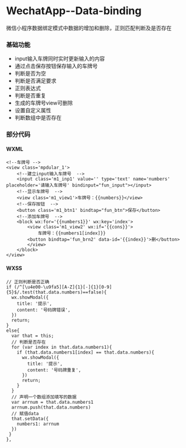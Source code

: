 # WechatApp--Data-binding
微信小程序数据绑定模式中数据的增加和删除，正则匹配判断及是否存在

### 基础功能
+ input输入车牌同时实时更新输入的内容
+ 通过点击保存按钮保存输入的车牌号
 + 判断是否为空
 + 判断是否满足要求
  + 正则表达式
 + 判断是否重复
+ 生成的车牌号view可删除
 + 设置自定义属性
 + 判断数组中是否存在



### 部分代码
#### WXML
	<!--车牌号 -->
	<view class='mpdular_1'>
		<!--建立input输入车牌号  -->
		<input class='m1_inp1' value='' type='text' name='numbers' placeholder='请输入车牌号' bindinput="fun_input"></input>
		<!--显示车牌号  -->
		<view class='m1_view1'>车牌号：{{numbers}}</view>
		<!--保存按钮  -->
		<button class='m1_btn1' bindtap="fun_btn">保存</button>
		<!--添加车牌号  -->
		<block wx:for='{{numbers1}}' wx:key='index'> 
			<view class='m1_view2' wx:if='{{cons}}'>
      			车牌号：{{numbers1[index]}}  
      		<button bindtap='fun_brn2' data-id='{{index}}'>删</button>
      		</view>
      	</block>
    </view>

#### WXSS
	// 正则判断是否正确
    if (/^[\u4e00-\u9fa5][A-Z]{1}[-]{1}[0-9]{5}$/.test(that.data.numbers)==false){
      wx.showModal({
        title: '提示',
        content: '号码牌错误',
      })
      return;
    }
    else{
      var that = this;
      // 判断是否存在
      for (var index in that.data.numbers1){
        if (that.data.numbers1[index] == that.data.numbers){
          wx.showModal({
            title: '提示',
            content: '号码牌重复',
          })
          return;
        }
      }
      // 声明一个数组添加填写的数据
      var arrnum = that.data.numbers1
      arrnum.push(that.data.numbers)
      // 赋值data
      that.setData({
        numbers1: arrnum
      })
     }
    },
